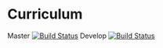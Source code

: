 # Curriculum

Master [![Build Status](https://travis-ci.org/fundor333/Curriculum.svg?branch=master)](https://travis-ci.org/fundor333/Curriculum)
Develop [![Build Status](https://travis-ci.org/fundor333/Curriculum.svg?branch=master)](https://travis-ci.org/fundor333/Curriculum)
